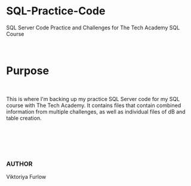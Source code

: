 # SQL-Practice-Code
SQL Server Code Practice and Challenges for The Tech Academy SQL Course
<br>
<br>
<br>

<h1>Purpose</h1>
<br>
<p>This is where I'm backing up my practice SQL Server code for my SQL course with The Tech Academy.
It contains files that contain combined information from multiple challenges, as well as individual files of dB and table creation.</p>

<br>
<br>
<br>
<h1></h1>

<h3>AUTHOR</h3>
<p>Viktoriya Furlow</p>
